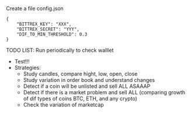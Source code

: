 Create a file config.json
```
{
	"BITTREX_KEY": "XXX",
	"BITTREX_SECRET": "YYY",
	"DIF_TO_MIN_THRESHOLD": 0.3
}
```


TODO LIST:
Run periodically to check walllet
 - Test!!!
 - Strategies:
 	- Study candles, compare hight, low, open, close
 	- Study variation in order book and understand changes
	- Detect if a coin will be unlisted and sell ALL ASAAAP
	- Detect if there is a market problem and sell ALL (comparing growth of dif types of coins BTC, ETH, and any crypto)
	- Check the variation of marketcap